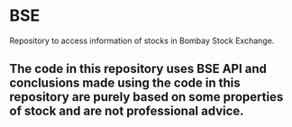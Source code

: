 # BSE
Repository to access information of stocks in Bombay Stock Exchange.


## The code in this repository uses BSE API and conclusions made using the code in this repository are purely based on some properties of stock and are not professional advice.
